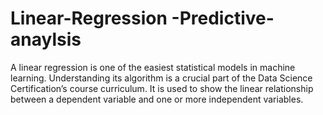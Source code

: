 # Linear-Regression -Predictive-anaylsis
A linear regression is one of the easiest statistical models in machine learning. Understanding its algorithm is a crucial part of the Data Science Certification’s course curriculum. It is used to show the linear relationship between a dependent variable and one or more independent variables.
